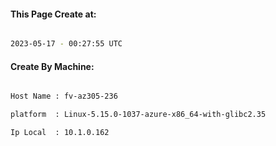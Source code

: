 
   
#### This Page Create at:

```bash

2023-05-17 - 00:27:55 UTC

```

#### Create By Machine:

```bash

Host Name : fv-az305-236

platform  : Linux-5.15.0-1037-azure-x86_64-with-glibc2.35

Ip Local  : 10.1.0.162

```

